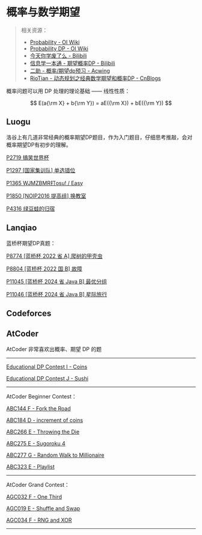 # 概率与数学期望



> 相关资源：
> - [Probability - OI Wiki](https://oi-wiki.org/math/probability/basic-conception/) 
> - [Probability DP - OI Wiki](https://oi-wiki.org/dp/probability/) 
> - [今天你学废了么 - Bilibili](https://space.bilibili.com/3461575069403560/search/video?keyword=概率) 
> - [信息学一本通 - 期望概率DP - Bilibili](https://www.bilibili.com/video/BV1yA411r7mj/) 
> - [二助 - 概率/期望dp预习 - Acwing](https://www.acwing.com/blog/content/1723/) 
> - [RioTian - 动态规划之经典数学期望和概率DP - CnBlogs](https://www.cnblogs.com/RioTian/p/14117154.html) 



概率问题可以用 DP 处理的理论基础 —— 线性性质：

$$
E(a{\rm X} + b{\rm Y}) = aE({\rm X}) + bE({\rm Y})
$$


## Luogu

洛谷上有几道非常经典的概率期望DP题目，作为入门题目，仔细思考推敲，会对概率期望DP有初步的理解。


[P2719 搞笑世界杯](https://www.luogu.com.cn/problem/P2719) 

[P1297 [国家集训队] 单选错位](https://www.luogu.com.cn/problem/P1297) 

[P1365 WJMZBMR打osu! / Easy](https://www.luogu.com.cn/problem/P1365) 


[P1850 [NOIP2016 提高组] 换教室](https://www.luogu.com.cn/problem/P1850) 

[P4316 绿豆蛙的归宿](https://www.luogu.com.cn/problem/P4316) 




## Lanqiao

蓝桥杯期望DP真题：

[P8774 [蓝桥杯 2022 省 A] 爬树的甲壳虫](https://www.luogu.com.cn/problem/P8774) 

[P8804 [蓝桥杯 2022 国 B] 故障](https://www.luogu.com.cn/problem/P8804) 

[P11045 [蓝桥杯 2024 省 Java B] 最优分组](https://www.luogu.com.cn/problem/P11045) 

[P11046 [蓝桥杯 2024 省 Java B] 星际旅行](https://www.luogu.com.cn/problem/P11046) 




## Codeforces





## AtCoder


AtCoder 非常喜欢出概率、期望 DP 的题

---


[Educational DP Contest I - Coins](https://atcoder.jp/contests/dp/tasks/dp_i) 

[Educational DP Contest J - Sushi](https://atcoder.jp/contests/dp/tasks/dp_j) 



---


AtCoder Beginner Contest：

[ABC144 F - Fork the Road](https://atcoder.jp/contests/abc144/tasks/abc144_f) 

[ABC184 D - increment of coins](https://atcoder.jp/contests/abc184/tasks/abc184_d) 


[ABC266 E - Throwing the Die](https://atcoder.jp/contests/abc266/tasks/abc266_e) 


[ABC275 E - Sugoroku 4](https://atcoder.jp/contests/abc275/tasks/abc275_e) 

[ABC277 G - Random Walk to Millionaire ](https://atcoder.jp/contests/abc277/tasks/abc277_g) 


[ABC323 E - Playlist](https://atcoder.jp/contests/abc323/tasks/abc323_e) 


---


AtCoder Grand Contest：



[AGC032 F - One Third](https://atcoder.jp/contests/agc032/tasks/agc032_f) 


[AGC019 E - Shuffle and Swap](https://atcoder.jp/contests/agc019/tasks/agc019_e) 


[AGC034 F - RNG and XOR](https://atcoder.jp/contests/agc034/tasks) 



---
